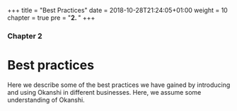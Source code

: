 +++
title = "Best Practices"
date = 2018-10-28T21:24:05+01:00
weight = 10
chapter = true
pre = "<b>2. </b>"
+++

### Chapter 2

# Best practices

Here we describe some of the best practices we have gained by introducing and using Okanshi in different businesses. Here, we assume some understanding of Okanshi.